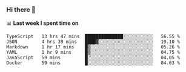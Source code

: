 ### Hi there 👋

<!--
**DBvc/DBvc** is a ✨ _special_ ✨ repository because its `README.md` (this file) appears on your GitHub profile.

Here are some ideas to get you started:

- 🔭 I’m currently working on ...
- 🌱 I’m currently learning ...
- 👯 I’m looking to collaborate on ...
- 🤔 I’m looking for help with ...
- 💬 Ask me about ...
- 📫 How to reach me: ...
- 😄 Pronouns: ...
- ⚡ Fun fact: ...
-->

📊 **Last week I spent time on**
<!--START_SECTION:waka-->

```text
TypeScript   13 hrs 47 mins  ██████████████░░░░░░░░░░░   56.55 %
JSON         4 hrs 39 mins   ████▓░░░░░░░░░░░░░░░░░░░░   19.10 %
Markdown     1 hr 17 mins    █▒░░░░░░░░░░░░░░░░░░░░░░░   05.26 %
YAML         1 hr 9 mins     █▒░░░░░░░░░░░░░░░░░░░░░░░   04.75 %
JavaScript   59 mins         █░░░░░░░░░░░░░░░░░░░░░░░░   04.05 %
Docker       59 mins         █░░░░░░░░░░░░░░░░░░░░░░░░   04.03 %
```

<!--END_SECTION:waka-->
